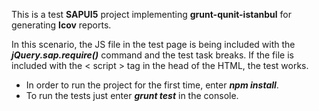 This is a test <strong>SAPUI5</strong> project implementing <strong>grunt-qunit-istanbul</strong> for generating <strong>lcov</strong> reports.

In this scenario, the JS file in the test page is being included with the <strong><em>jQuery.sap.require()</em></strong> command and the test task breaks. If the file is included with the < script > tag in the head of the HTML, the test works.

- In order to run the project for the first time, enter <strong><em>npm install</em></strong>.<br />
- To run the tests just enter <strong><em>grunt test</em></strong> in the console.
